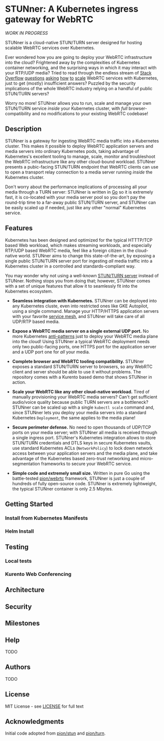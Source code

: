 # STUNner: A Kubernetes ingress gateway for WebRTC

*WORK IN PROGRESS*

STUNner is a cloud-native STUN/TURN server designed for hosting scalable WebRTC services over
Kubernetes.

Ever wondered how you are going to deploy your WebRTC infrastructure into the cloud? Frightened
away by the complexities of Kubernetes container networking, and the surprising ways in which it
may interact with your RTP/UDP media? Tried to read through the endless stream of [Stack
Overflow](https://stackoverflow.com/search?q=kubernetes+webrtc)
[questions](https://stackoverflow.com/questions/61140228/kubernetes-loadbalancer-open-a-wide-range-thousands-of-port)
[asking](https://stackoverflow.com/questions/64232853/how-to-use-webrtc-with-rtcpeerconnection-on-kubernetes)
[how](https://stackoverflow.com/questions/68339856/webrtc-on-kubernetes-cluster/68352515#68352515)
[to](https://stackoverflow.com/questions/52929955/akskubernetes-service-with-udp-and-tcp)
[scale](https://stackoverflow.com/questions/62088089/scaling-down-video-conference-software-in-kubernetes)
WebRTC services with Kubernetes, just to get (mostly) insufficient answers?  Puzzled by the
security implications of the whole WebRTC industry relying on a handful of public STUN/TURN
servers? 

Worry no more! STUNner allows you to run, scale and manage your own STUN/TURN service _inside_ your
Kubernetes cluster, with _full_ browser-compatibility and no modifications to your existing WebRTC
codebase!

## Description

STUNner is a gateway for ingesting WebRTC media traffic into a Kubernetes cluster. This makes it
possible to deploy WebRTC application servers and media servers into ordinary Kubernetes pods,
taking advantage of Kubernetes's excellent tooling to manage, scale, monitor and troubleshoot the
WebRTC infrastructure like any other cloud-bound workload.  STUNner presents a pubic-facing
STUN/TURN endpoint that WebRTC clients can use to open a transport relay connection to a media
server running *inside* the Kubernetes cluster.

Don't worry about the performance implications of processing all your media through a TURN server:
STUNner is written in [Go](https://go.dev) so it is extremely fast, it is co-located with your
media server pool so you don't pay the round-trip time to a far-away public STUN/TURN server, and
STUNner can be easily scaled up if needed, just like any other "normal" Kubernetes service.

## Features

Kubernetes has been designed and optimized for the typical HTTTP/TCP based Web workload, which
makes streaming workloads, and especially RTP/UDP based WebRTC media, feel like a foreign citizen
in the cloud-native world.  STUNner aims to change this state-of-the-art, by exposing a single
public STUN/TURN server port for ingesting *all* media traffic into a Kubernetes cluster in a
controlled and standards-compliant way.

You may wonder why not using a well-known [STUN/TURN server](https://github.com/coturn/coturn)
instead of STUNner. Nothing stops you from doing that; however, STUNner comes with a set of unique
features that allow it to seamlessly fit into the Kubernetes ecosystem.

* **Seamless integration with Kubernetes.** STUNner can be deployed into any Kubernetes cluste,
  even into restricted ones like GKE Autopilot, using a single command. Manage your HTTP/HTTPS
  application servers with your favorite [service mesh](https://istio.io), and STUNner will take
  care of all UDP/RTP based media. 
  
* **Expose a WebRTC media server on a single external UDP port.** No more Kubernetes
  [anti-patterns](https://kubernetes.io/docs/concepts/configuration/overview) just to deploy your
  WebRTC media plane into the cloud! Using STUNner a typical WebRTC deployment needs only two
  public-facing ports, one HTTPS port for the application server and a UDP port one for *all* your
  media.

* **Complete browser and WebRTC tooling compatibility.** STUNner exposes a standard STUN/TURN
  server to browsers, so any WebRTC client and server should be able to use it without
  problems. The repository comes with a Kurento based demo that shows STUNner in action.

* **Scale your WebRTC like any other cloud-native workload.** Tired of manually provisioning your
  WebRTC media servers? Can't get sufficient audio/voice quality because public TURN servers are a
  bottleneck? STUNner can be scaled up with a single `kubectl scale` command and, since STUNner
  lets you deploy your media servers into a standard Kubernetes `Deployment`, the same applies to
  the media plane!

* **Secure perimeter defense.** No need to open thousands of UDP/TCP ports on your media server;
  with STUNner all media is received through a single ingress port. STUNner's Kubernetes
  integration allows to store STUN/TURN credentials and DTLS keys in secure Kubernetes vaults, use
  standard Kubernetes ACLs (`NetworkPolicy`) to lock down network access between your application
  servers and the media plane, and take advantage of the Kubernetes based zero-trust networking and
  micro-segmentation frameworks to secure your WebRTC service.

* **Simple code and extremely small size.** Written in pure Go using the battle-tested
  [pion/webrtc](https://github.com/pion/webrtc) framework, STUNner is just a couple of hundreds of
  fully open-source code. STUNner is extremely lightweight, the typical STUNner container is only
  2.5 Mbytes.

<!-- * **Dynamic long-term credentials (planned).**  -->

<!-- * **Transparent TURN kernel offloading using Linux/eBPF (planned).** -->

## Getting Started

### Install from Kubernetes Manifests

### Helm Install

## Testing

### Local tests

### Kurento Web Conferencing

## Architecture

## Security

## Milestones

## Help

TODO

## Authors

TODO

## License

MIT License - see [LICENSE](LICENSE) for full text

## Acknowledgments

Initial code adopted from [pion/stun](https://github.com/pion/stun) and
[pion/turn](https://github.com/pion/turn).

